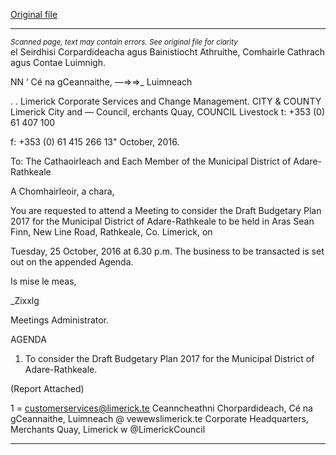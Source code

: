 [Original file](https://beta.limerick.ie/sites/default/files/media/documents/2017-04/agenda_-_draft_budgetary_plan_2017_for_the_municipal_district_of_adare-rathkeale_-_25th_october_2016.pdf)

---
*<small>Scanned page, text may contain errors. See original file for clarity</small>*  
el Seirdhisi Corpardideacha agus Bainistiocht Athruithe,
Comhairle Cathrach agus Contae Luimnigh.

NN ‘ Cé na gCeannaithe,
—=>=>_ Luimneach

. .
Limerick Corporate Services and Change Management.
CITY & COUNTY Limerick City and — Council,
erchants Quay,
COUNCIL Livestock
t: +353 (0) 61 407 100

f: +353 (0) 61 415 266
13" October, 2016.

To: The Cathaoirleach and Each Member of the Municipal District of Adare-Rathkeale

A Chomhairleoir, a chara,

You are requested to attend a Meeting to consider the Draft Budgetary Plan 2017 for the Municipal
District of Adare-Rathkeale to be held in Aras Sean Finn, New Line Road, Rathkeale, Co. Limerick, on

Tuesday, 25 October, 2016 at 6.30 p.m. The business to be transacted is set out on the appended
Agenda.

Is mise le meas,

_Zixxlg

Meetings Administrator.

AGENDA

1. To consider the Draft Budgetary Plan 2017 for the Municipal District of Adare-Rathkeale.

(Report Attached)

1 = customerservices@limerick.te
Ceanncheathni Chorpardideach, Cé na gCeannaithe, Luimneach @ vewewslimerick.te
Corporate Headquarters, Merchants Quay, Limerick w @LimerickCouncil


---
